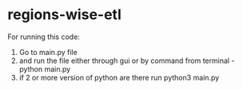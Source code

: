 # regions-wise-etl

For running this code:
1) Go to main.py file
2) and run the file either through gui or by command from terminal - python main.py
3) if 2 or more version of python are there run python3 main.py
